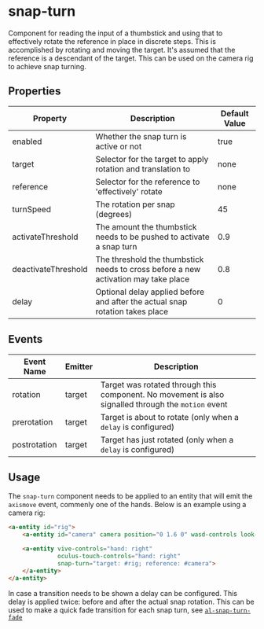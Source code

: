 # snap-turn
Component for reading the input of a thumbstick and using that to effectively rotate the reference in place in discrete steps. This is accomplished by rotating and moving the target. It's assumed that the reference is a descendant of the target. This can be used on the camera rig to achieve snap turning.

## Properties
| Property  | Description | Default Value |
|-----------|-------------|---------------|
| enabled   | Whether the snap turn is active or not | true |
| target    | Selector for the target to apply rotation and translation to | none |
| reference | Selector for the reference to 'effectively' rotate | none |
| turnSpeed | The rotation per snap (degrees) | 45 |
| activateThreshold | The amount the thumbstick needs to be pushed to activate a snap turn | 0.9 |
| deactivateThreshold | The threshold the thumbstick needs to cross before a new activation may take place | 0.8 |
| delay | Optional delay applied before and after the actual snap rotation takes place | 0 |


## Events
| Event Name   | Emitter | Description |
|--------------|---------|-------------|
| rotation     | target  | Target was rotated through this component. No movement is also signalled through the `motion` event |
| prerotation  | target  | Target is about to rotate (only when a `delay` is configured) |
| postrotation | target  | Target has just rotated (only when a `delay` is configured) |

## Usage
The `snap-turn` component needs to be applied to an entity that will emit the `axismove` event, commenly one of the hands.
Below is an example using a camera rig:
```HTML
<a-entity id="rig">
    <a-entity id="camera" camera position="0 1.6 0" wasd-controls look-controls></a-entity>

    <a-entity vive-controls="hand: right"
              oculus-touch-controls="hand: right"
              snap-turn="target: #rig; reference: #camera">
    </a-entity>
</a-entity>
```

In case a transition needs to be shown a delay can be configured. This delay is applied twice: before and after the actual snap rotation. This can be used to make a quick fade transition for each snap turn, see [`al-snap-turn-fade`](../../auxillary/al-snap-turn-fade.primitive)